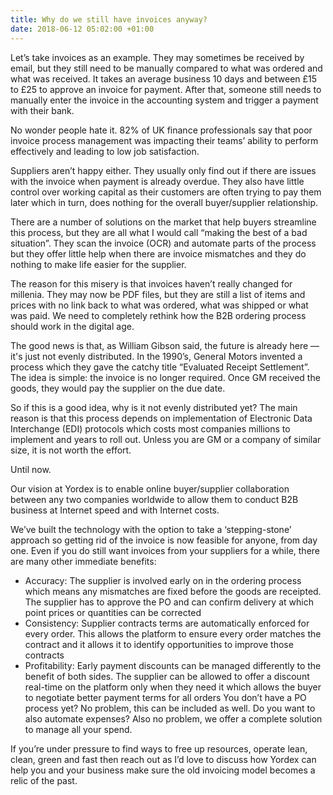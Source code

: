 ```yaml
---
title: Why do we still have invoices anyway?
date: 2018-06-12 05:02:00 +01:00
---
```


Let’s take invoices as an example. They may sometimes be received by email, but they still need to be manually compared to what was ordered and what was received. It takes an average business 10 days and between £15 to £25 to approve an invoice for payment. After that, someone still needs to manually enter the invoice in the accounting system and trigger a payment with their bank.

No wonder people hate it. 82% of UK finance professionals say that poor invoice process management was impacting their teams’ ability to perform effectively and leading to low job satisfaction.

Suppliers aren’t happy either. They usually only find out if there are issues with the invoice when payment is already overdue. They also have little control over working capital as their customers are often trying to pay them later which in turn, does nothing for the overall buyer/supplier relationship.

There are a number of solutions on the market that help buyers streamline this process, but they are all what I would call “making the best of a bad situation”. They scan the invoice (OCR) and automate parts of the process but they offer little help when there are invoice mismatches and they do nothing to make life easier for the supplier.

The reason for this misery is that invoices haven’t really changed for millenia. They may now be PDF files, but they are still a list of items and prices with no link back to what was ordered, what was shipped or what was paid. We need to completely rethink how the B2B ordering process should work in the digital age.

The good news is that, as William Gibson said, the future is already here — it's just not evenly distributed. In the 1990’s, General Motors invented a process which they gave the catchy title “Evaluated Receipt Settlement”. The idea is simple: the invoice is no longer required. Once GM received the goods, they would pay the supplier on the due date.

So if this is a good idea, why is it not evenly distributed yet? The main reason is that this process depends on implementation of Electronic Data Interchange (EDI) protocols which costs most companies millions to implement and years to roll out. Unless you are GM or a company of similar size, it is not worth the effort.

Until now.

Our vision at Yordex is to enable online buyer/supplier collaboration between any two companies worldwide to allow them to conduct B2B business at Internet speed and with Internet costs.

We’ve built the technology with the option to take a ‘stepping-stone’ approach so getting rid of the invoice is now feasible for anyone, from day one. Even if you do still want invoices from your suppliers for a while, there are many other immediate benefits:

- Accuracy: The supplier is involved early on in the ordering process which means any mismatches are fixed before the goods are receipted. The supplier has to approve the PO and can confirm delivery at which point prices or quantities can be corrected
- Consistency: Supplier contracts terms are automatically enforced for every order. This allows the platform to ensure every order matches the contract and it allows it to identify opportunities to improve those contracts
- Profitability: Early payment discounts can be managed differently to the benefit of both sides. The supplier can be allowed to offer a discount real-time on the platform only when they need it which allows the buyer to negotiate better payment terms for all orders
You don’t have a PO process yet? No problem, this can be included as well. Do you want to also automate expenses? Also no problem, we offer a complete solution to manage all your spend.

If you’re under pressure to find ways to free up resources, operate lean, clean, green and fast then reach out as I’d love to discuss how Yordex can help you and your business make sure the old invoicing model becomes a relic of the past.
